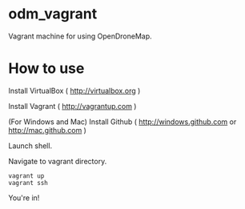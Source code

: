 odm_vagrant
===========

Vagrant machine for using OpenDroneMap.

How to use
==========

Install VirtualBox ( http://virtualbox.org )

Install Vagrant ( http://vagrantup.com )

(For Windows and Mac) Install Github ( http://windows.github.com or http://mac.github.com )

Launch shell.

Navigate to vagrant directory.

```
vagrant up
vagrant ssh

```

You're in!

